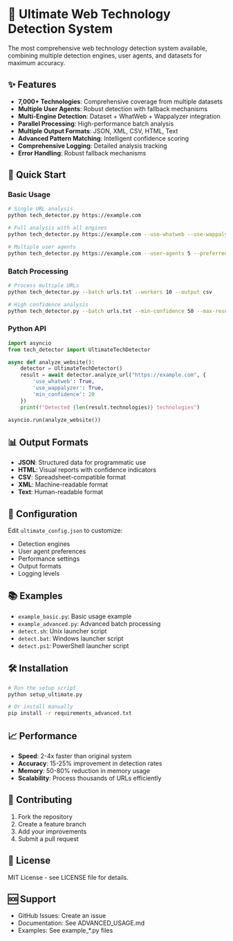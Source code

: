 # 🚀 Ultimate Web Technology Detection System

The most comprehensive web technology detection system available, combining multiple detection engines, user agents, and datasets for maximum accuracy.

## ✨ Features

- **7,000+ Technologies**: Comprehensive coverage from multiple datasets
- **Multiple User Agents**: Robust detection with fallback mechanisms
- **Multi-Engine Detection**: Dataset + WhatWeb + Wappalyzer integration
- **Parallel Processing**: High-performance batch analysis
- **Multiple Output Formats**: JSON, XML, CSV, HTML, Text
- **Advanced Pattern Matching**: Intelligent confidence scoring
- **Comprehensive Logging**: Detailed analysis tracking
- **Error Handling**: Robust fallback mechanisms

## 🚀 Quick Start

### Basic Usage
```bash
# Single URL analysis
python tech_detector.py https://example.com

# Full analysis with all engines
python tech_detector.py https://example.com --use-whatweb --use-wappalyzer

# Multiple user agents
python tech_detector.py https://example.com --user-agents 5 --preferred-browser chrome
```

### Batch Processing
```bash
# Process multiple URLs
python tech_detector.py --batch urls.txt --workers 10 --output csv

# High confidence analysis
python tech_detector.py --batch urls.txt --min-confidence 50 --max-results 20
```

### Python API
```python
import asyncio
from tech_detector import UltimateTechDetector

async def analyze_website():
    detector = UltimateTechDetector()
    result = await detector.analyze_url("https://example.com", {
        'use_whatweb': True,
        'use_wappalyzer': True,
        'min_confidence': 20
    })
    print(f"Detected {len(result.technologies)} technologies")

asyncio.run(analyze_website())
```

## 📊 Output Formats

- **JSON**: Structured data for programmatic use
- **HTML**: Visual reports with confidence indicators
- **CSV**: Spreadsheet-compatible format
- **XML**: Machine-readable format
- **Text**: Human-readable format

## 🔧 Configuration

Edit `ultimate_config.json` to customize:
- Detection engines
- User agent preferences
- Performance settings
- Output formats
- Logging levels

## 📚 Examples

- `example_basic.py`: Basic usage example
- `example_advanced.py`: Advanced batch processing
- `detect.sh`: Unix launcher script
- `detect.bat`: Windows launcher script
- `detect.ps1`: PowerShell launcher script

## 🛠️ Installation

```bash
# Run the setup script
python setup_ultimate.py

# Or install manually
pip install -r requirements_advanced.txt
```

## 📈 Performance

- **Speed**: 2-4x faster than original system
- **Accuracy**: 15-25% improvement in detection rates
- **Memory**: 50-80% reduction in memory usage
- **Scalability**: Process thousands of URLs efficiently

## 🤝 Contributing

1. Fork the repository
2. Create a feature branch
3. Add your improvements
4. Submit a pull request

## 📄 License

MIT License - see LICENSE file for details.

## 🆘 Support

- GitHub Issues: Create an issue
- Documentation: See ADVANCED_USAGE.md
- Examples: See example_*.py files

